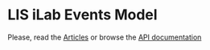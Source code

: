 # LIS iLab Events Model

Please, read the [Articles](articles/) or browse the [API documentation](api/)

